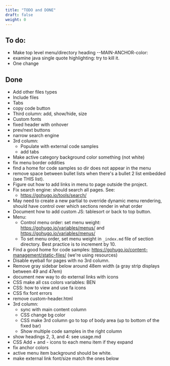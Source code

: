 ```yaml
---
title: "TODO and DONE"
draft: false
weight: 0
---
```


## To do:

- Make top level menu/directory heading --MAIN-ANCHOR-color:
- examine java single quote highlighting: try to kill it.
- One change

## Done

- Add other files types
- Include files
- Tabs
- copy code button
- Third column: add, show/hide, size
- Custom fonts
- fixed header with onhover
- prev/next buttons
- narrow search engine
- 3rd column:
  - Populate with external code samples
  - add tabs
- Make active category background color something (not white)
- fix menu border oddities
- find a home for code samples so dir does not appear in the menu
- remove space between bullet lists when there's a bullet 2 list embedded (see THIS list).
- Figure out how to add links in menu to page outside the project.
- Fix search engine: should search all pages. See:
  - https://gohugo.io/tools/search/
- May need to create a new partial to override dynamic menu rendering, should have control over which sections render in what order
- Document how to add custom JS: tablesort or back to top button.
- Menu:
  - Control menu order: set menu weight: https://gohugo.io/variables/menus/ and https://gohugo.io/variables/menus/
  - To set menu order, set menu weight in `_index.md` file of section directory. Best practice is to increment by 10.
- Find a good home for code samples: https://gohugo.io/content-management/static-files/ (we're using resources)
- Disable eyeball for pages with no 3rd column.
- Remove gray sidebar below around 48em width (a gray strip displays between 49 and 47em)
- document new way to do external links with icons
- CSS make all css colors variables: BEN
- CSS: how to view and use fa icons
- CSS fix font errors
- remove custom-header.html
- 3rd column:
  - sync with main content column
  - CSS change bg color
  - CSS make 3rd column go to top of body area (up to bottom of the fixed bar)
  - Show multiple code samples in the right column
- show headings 2, 3, and 4: see usage.md
- CSS Add + and - icons to each menu item if they expand
- fix anchor colors
- active menu item background should be white.
- make external link font/size match the ones below
